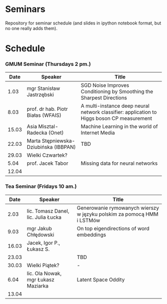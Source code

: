 # Seminars
Repository for seminar schedule (and slides in ipython notebook format, but no one really adds them).

# Schedule
### GMUM Seminar (Thursdays 2 pm.)
| Date  | Speaker                                            | Title                                                      |
|-------|----------------------------------------------------|----------------------------------------------------------- | 
|  1.03 | mgr Stanisław Jastrzębski                          | SGD Noise Improves Conditioning by Smoothing the Sharpest Directions                                                              |
|  8.03 | prof. dr hab. Piotr Białas (WFAIS)                 | A multi-instance deep neural network classifier: application to Higgs boson CP measurement                                   |
| 15.03 | Asia Misztal-Radecka (Onet)                        | Machine Learning in the world of Internet Media            |
| 22.03 | Marta Stępniewska-Dziubińska (IBBPAN)              | TBD                                                        |
| 29.03 | Wielki Czwartek?                                   |                                                            |
|  5.04 | prof. Jacek Tabor                                  | Missing data for neural networks                           |
| 12.04 |                                                    |                                                            |


### Tea Seminar (Fridays 10 am.)
| Date  | Speaker                                            | Title                                                      |
|-------|----------------------------------------------------|----------------------------------------------------------- | 
|  2.03 | lic. Tomasz Danel, lic. Julia Łucka                | Generowanie rymowanych wierszy w języku polskim za pomocą HMM i LSTMów                                                                  |
|  9.03 | mgr Jakub Chłędowski                               | On top eigendirections of word embeddings                  |
| 16.03 | Jacek, Igor P., Łukasz S.                          |                                                            |
| 23.03 |                                                    | TBD                                                        |
| 30.03 | Wielki Piątek?                                     | -                                                          |
|  6.04 | lic. Ola Nowak, mgr Łukasz Maziarka                | Latent Space Oddity                                        |
| 13.04 |                                                    |                                                            |
